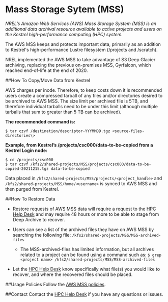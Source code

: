 # Mass Storage Sytem (MSS)
*NREL’s Amazon Web Services (AWS) Mass Storage System (MSS)
is an additional data archival resource available to active projects and users
on the Kestrel high-performance computing (HPC) system.*

The AWS MSS keeps and protects important data, primarily as an addition to
Kestrel's high-performance Lustre filesystem (/projects and /scratch).

NREL implemented the AWS MSS to take advantage of S3 Deep Glacier archiving,
replacing the previous on-premises MSS, Gyrfalcon, which reached end-of-life at
the end of 2020. 

##How To Copy/Move Data from Kestrel 

AWS charges per inode.  Therefore, to keep costs down it is recommended 
users create a compressed tarball of any files and/or directories desired 
to be archived to AWS MSS.  The size limit per archived file is 5TB, and therefore
individual tarballs need to be under this limit (although multiple tarballs that sum to greater than 5 TB can be archived).  

**The recommended command is:**

```$ tar czvf /destination/descriptor-YYYMMDD.tgz <source-files-directories\>```

**Example, from Kestrel’s /projects/csc000/data-to-be-copied from a Kestrel Login
node:**

```
$ cd /projects/csc000
$ tar czvf /kfs2/shared-projects/MSS/projects/csc000/data-to-be-copied-20211215.tgz data-to-be-copied
```

Data placed in ```/kfs2/shared-projects/MSS/projects/<project_handle>``` and
```/kfs2/shared-projects/MSS/home/<username>``` is synced to AWS MSS and then purged from Kestrel.

##How To Restore Data 

- Restore requests of AWS MSS data will require a request to
the [HPC Help Desk](mailto:HPC-Help@nrel.gov) and may require 48 hours or more to be able to stage from
Deep Archive to recover.  
- Users can see a list of the archived files they have on AWS MSS by searching the following file: ```/kfs2/shared-projects/MSS/MSS-archived-files```
    - The MSS-archived-files has limited information, but all archives 
      related to a project can be found using a command such as:
      ```$ grep <project name> /kfs2/shared-projects/MSS/MSS-archived-files```

- Let the [HPC Help Desk](mailto:HPC-Help@nrel.gov) know specifically what file(s) you would like to recover, and where the
recovered files should be placed.  

##Usage Policies 
Follow the [AWS MSS policies](https://www.nrel.gov/hpc/mass-storage-system-policies.html).

##Contact 
Contact the [HPC Help Desk](mailto:HPC-Help@nrel.gov) if you have any questions or issues.
